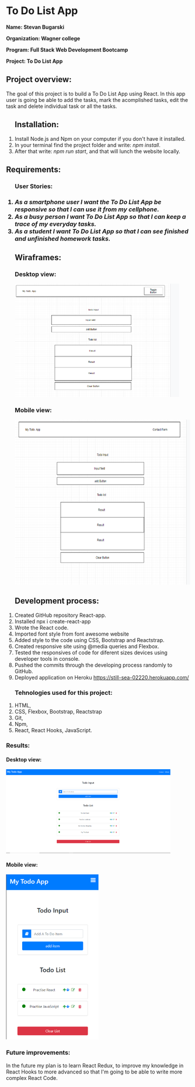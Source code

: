 <h1>To Do List App</h1>
<p><b>Name: Stevan Bugarski</b><p>
<p><b>Organization: Wagner college</b><p>
<p><b>Program: Full Stack Web Development Bootcamp</b><p>
<p><b>Project: To Do List App</b><p>
<h2>Project overview:</h2>
<p> The goal of this project is to build a To Do List App using React. In this app user is going  be able to add the tasks, mark the acomplished tasks, edit the task and delete individual task or all the tasks. </p>
<ol><h2>Installation:</h2>
  <li>Install Node.js and Npm on your computer if you don't have it installed.</li>
	<li>In your terminal find the project folder and write: <em>npm install</em>.</li>
	<li>After that write: <em>npm run start</em>, and that will lunch the website locally.</li>
	</ol>

<h2>Requirements:</h2>
<ol><h3>User Stories:<h3>
	<li><em>As a smartphone user I want the To Do List App
	be responsive  so that I can use it from my cellphone.</em></li>
	<li><em>As a busy person I want To Do List App so that I can keep a trace of my everyday tasks.</em></li>
  <li><em>As a student I want To Do List App so that I can see finished and unfinished homework tasks.</em></li>
	<h2>Wiraframes:</h2>
	<h3>Desktop view:</h3>
	<img src="img/Screenshot (146).png" width="450px">
	<h3>Mobile view:</h3>
	<img src="img/Screenshot (143).png" height="450px">
	</ol>
	
	
<ol><h2>Development process: </h2>
	<li>Created GitHub repository React-app.</li>
	<li>Installed npx i create-react-app</li>
	<li>Wrote the React code.</li>
	<li>Imported font style from font awesome website</li>
	<li>Added style to the code using CSS, Bootstrap and Reactstrap.</li>
	<li>Created responsive site using @media queries and Flexbox.</li>
	<li>Tested the responsives of code for diferent sizes devices using developer tools in console.</li>
	<li>Pushed the commits through the developing process randomly to  GitHub.</li>
	<li>Deployed application on Heroku <a href='https://still-sea-02220.herokuapp.com/'>https://still-sea-02220.herokuapp.com/</a></li>
	</ol>
<ol><h3>Tehnologies used for this project:</h3>
	<li>HTML,</li>
	<li>CSS, Flexbox, Bootstrap, Reactstrap</li>
	<li>Git,</li>
	<li>Npm,</li>
	<li>React, React Hooks, JavaScript.</li>
	</ol>
<h3>Results:</h3>
<h4>Desktop view:</h4>
<img src="img/Screenshot (140).png" width="450px">
<h4>Mobile view:</h4>
<img src="img/Screenshot (141).png" height="450px">
<h3>Future improvements:</h3>
<p> In the future my plan is to learn React Redux, to improve my knowledge in React Hooks to more advanced so that I'm going to be able to write more complex React Code.</p>
